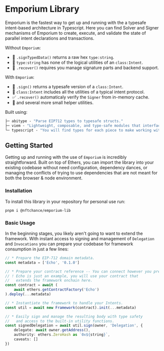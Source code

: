 # Emporium Library

Emporium is the fastest way to get up and running with the a typesafe intent-based architecture in Typescript. Here you can find Solver and Signer mechanisms of Emporium to create, execute, and validate the state of parallel intent declarations and transactions. 

Without `Emporium`:

- 🚨 `.signTypedData()` returns a raw hex `type:string`.
- 🤔 `type:string` has none of the logical utilities of an `class:Intent`.
- 🤬 `.recover()` requires you manage signature parts and backend support.

With `Emporium`:

- 🧩 `.sign()` returns a typesafe version of a `class:Intent`.
- 🥹 `class:Intent` includes all the utilities of a typical intent protocol.
- ✅ `.recover()` automaticaly verify the `Signer` from in-memory cache.
- 🚀 and several more small helper utilities. 

Built using:

```ml
├─ abitype - "Parse EIP712 types to typesafe structs."
├─ viem - "Lightweight, composable, and type-safe modules that interface with Ethereum."
└─ typescript - "You will find types for each piece to make working with the library simple."
```

## Getting Started

Getting up and running with the use of `Emporium` is incredibly straightforward. Built on top of Ethers, you can import the library into your existing codebase without need configuration, dependency dances, or managing the conflicts of trying to use dependencies that are not meant for both the browser & node environment.

### Installation

To install this library in your repository for personal use run:

```shell
pnpm i @nftchance/emporium-lib
```

### Basic Usage

In the beginning stages, you likely aren't going to want to extend the framework. With instant access to signing and management of `Delegation` and `Invocations` you can prepare your codebase for framework consumption in just a few lines:

```typescript
// * Prepare the EIP-712 domain metadata.
const metadata = ['Echo', '0.1.0']

// * Prepare your contract reference -- You can connect however you prefer.
// ! Echo is just an example, you will use your contract that 
//   extends the framework onchain here.
const contract = await (
    await ethers.getContractFactory('Echo')
).deploy(...metadata)

// * Instantiate the framework to handle your Intents.
const util = await new Framework(contract).init(...metadata)

// * Easily sign and manage the resulting body with type safety 
//   and access to the built-in utility functions.
const signedDelegation = await util.sign(owner, 'Delegation', {
    delegate: await owner.getAddress(),
    authority: ethers.ZeroHash as `0x${string}`,
    caveats: []
})
```
